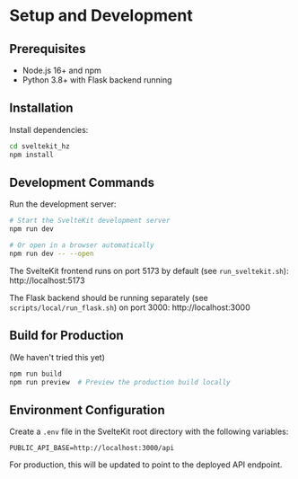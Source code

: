 # Setup and Development

## Prerequisites

- Node.js 16+ and npm
- Python 3.8+ with Flask backend running

## Installation

Install dependencies:

```bash
cd sveltekit_hz
npm install
```

## Development Commands

Run the development server:

```bash
# Start the SvelteKit development server
npm run dev

# Or open in a browser automatically
npm run dev -- --open
```

The SvelteKit frontend runs on port 5173 by default (see `run_sveltekit.sh`): http://localhost:5173

The Flask backend should be running separately (see `scripts/local/run_flask.sh`) on port 3000: http://localhost:3000

## Build for Production

(We haven't tried this yet)

```bash
npm run build
npm run preview  # Preview the production build locally
```

## Environment Configuration

Create a `.env` file in the SvelteKit root directory with the following variables:

```
PUBLIC_API_BASE=http://localhost:3000/api
```

For production, this will be updated to point to the deployed API endpoint. 